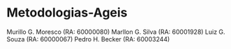 # Metodologias-Ageis
Murillo G. Moresco (RA: 60000080)
Marllon G. Silva (RA: 60001928)
Luiz G. Souza (RA: 60000067)
Pedro H. Becker (RA: 60003244)
